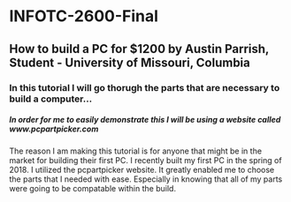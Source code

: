 # INFOTC-2600-Final

## How to build a PC for $1200 by Austin Parrish,<br> Student - University of Missouri, Columbia

### In this tutorial I will go thorugh the parts that are necessary to build a computer...

<h5>In order for me to easily demonstrate this I will be using a website called www.pcpartpicker.com</h5>

<p>The reason I am making this tutorial is for anyone that might be in the market for building their first PC. I recently built my first PC in the spring of 2018. I utilized the pcpartpicker website. It greatly enabled me to choose the parts that I needed with ease. Especially in knowing that all of my parts were going to be compatable within the build.</p>
